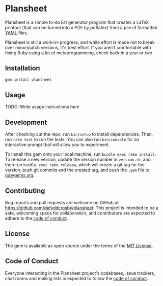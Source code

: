 # Plansheet

Plansheet is a simple to-do list generator program that creates a LaTeX
printout (that can be turned into a PDF by pdflatex) from a pile of formatted
[YAML](https://yaml.org) files.

Plansheet is still a work-in-progress, and while effort is made not to break over minor/patch versions, it's best effort. If you aren't comfortable with fixing Ruby using a lot of metaprogramming, check back in a year or two

## Installation

```ruby
gem install plansheet
```
## Usage

TODO: Write usage instructions here

## Development

After checking out the repo, run `bin/setup` to install dependencies. Then, run `rake test` to run the tests. You can also run `bin/console` for an interactive prompt that will allow you to experiment.

To install this gem onto your local machine, run `bundle exec rake install`. To release a new version, update the version number in `version.rb`, and then run `bundle exec rake release`, which will create a git tag for the version, push git commits and the created tag, and push the `.gem` file to [rubygems.org](https://rubygems.org).

## Contributing

Bug reports and pull requests are welcome on GitHub at https://github.com/dafyddcrosby/plansheet. This project is intended to be a safe, welcoming space for collaboration, and contributors are expected to adhere to the [code of conduct](https://github.com/dafyddcrosby/plansheet/blob/main/CODE_OF_CONDUCT.md).

## License

The gem is available as open source under the terms of the [MIT License](https://opensource.org/licenses/MIT).

## Code of Conduct

Everyone interacting in the Plansheet project's codebases, issue trackers, chat rooms and mailing lists is expected to follow the [code of conduct](https://github.com/dafyddcrosby/plansheet/blob/main/CODE_OF_CONDUCT.md).

